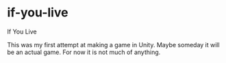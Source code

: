 # if-you-live
If You Live

This was my first attempt at making a game in Unity. Maybe someday it will be an actual game. For now it is not much of anything.
